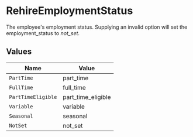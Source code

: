 # RehireEmploymentStatus

The employee's employment status. Supplying an invalid option will set the employment_status to *not_set*.


## Values

| Name               | Value              |
| ------------------ | ------------------ |
| `PartTime`         | part_time          |
| `FullTime`         | full_time          |
| `PartTimeEligible` | part_time_eligible |
| `Variable`         | variable           |
| `Seasonal`         | seasonal           |
| `NotSet`           | not_set            |